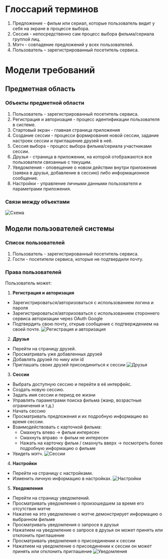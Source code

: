 # Глоссарий терминов
1. Предложение - фильм или сериал, которые пользователь видит у себя на экране в процессе выбора.
2. Сессия - непосредственно сам процесс выбора фильма/сериала группой лиц.
3. Мэтч - совпадение предложений у всех пользователей.
4. Пользователь – зарегистрированный посетитель сервиса.

# Модели требований
## Предметная область
### Объекты предметной области
1. Пользователь - зарегистрированный посетитель сервиса. 
2. Регистрация и авторизация - процесс идентификации пользователя в системе. 
3. Стартовый экран - главная страница приложения
4. Создание сессии - процесси формирования новой сессии, задание настроек сессии и приглашение друзей в неё. 
5. Сессия выбора - процесс выбора фильма/сериала участниками сессии. 
6. Друзья - страница в приложении, на которой отображаются все пользователи связанные с текущим. 
7. Уведомления - оповещение о новом действии внутри приложения (заявка в друзья, добавление в сессию) либо информационное сообщение. 
8. Настройки - управление личными данными пользователя и параметрами приложения. 
### Связи между объектами
![Схема](pngs/models.png)

## Модели пользователей системы
### Список пользователей
1. Пользователь - зарегистрированный посетитель сервиса. 
2. Гости - посетители сервиса, которые не подтвердили почту. 
### Права пользователей
Пользователь может:
1. **Регистрация и авторизация**
- Зарегистрироваться/авторизоваться с использованием логина и пароля
- Зарегистрироваться/авторизоваться с использованием стороннего сервиса авторизации через OAuth Google
- Подтвердить свою почту, открыв сообщение с подтверждением на своей почте. 
![Регистрация и авторизация](pngs/sequence_auth.png)
2. **Друзья**
- Перейти на страницу друзей. 
- Просматривать уже добавленных друзей
- Добавлять друзей по нику или id
- Приглашать своих друзей присоединиться к сессии
![Друзья](pngs/sequence_friends.png)
3. **Сессии**
- Выбрать доступную сессию и перейти в её интерфейс. 
- Создать новую сессию. 
- Задать имя сессии и период ее жизни
- Управлять параметрами поиска фильма (жанр, возрастные ограничения и т.д.)
- Начать сессию
- Просматривать предложения и их подробную информацию во время сессии. 
- Взаимодействовать с карточкой фильма:        
    * Смахнуть влево -> фильм интересен           
    * Смахнуть вправо -> фильм не интересен            
    * Нажать на карточку фильм / смахнуть вверх -> посмотреть более подробную информацию о фильме         
- Увидеть мэтч. 
![Сессии](pngs/sequence_sessions.png)
4. **Настройки**
- Перейти на страницу с настройками. 
- Изменить личную информацию в настройках. 
![Настройки](pngs/sequence_settings.png)
5. **Уведомления**
- Перейти на страницу уведомлений. 
- Просматривать уведомления о произошедшем за время его отсутствия мэтче
- Нажатие на это уведомление о мэтче демонстрирует информацию о выбранном фильме
- Просматривать уведомления о запросе в друзья
- Нажатием на уведомление о запросе в друзья он может принять или отклонить приглашение
- Просматривать уведомления о присоединении к сессии
- Нажатием на уведомление о присоединении к сессии он может принять или отклонить приглашение
![Уведомления](pngs/sequence_notifications.png)